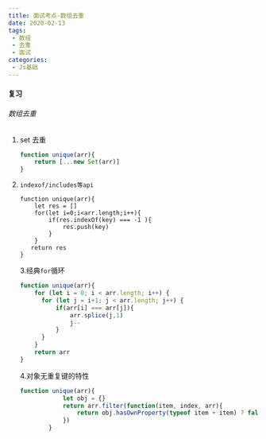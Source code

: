 ```yaml
---
title: 面试考点-数组去重
date: 2020-02-13
tags:
 - 数组
 - 去重
 - 面试
categories:
 - Js基础
---
```

####  复习

###### 数组去重

1. set 去重

   ```javascript
   function unique(arr){
       return [...new Set(arr)]
   }
   ```

2. `indexof/includes等api`

   ```javascritp
   function unique(arr){
       let res = []
       for(let i=0;i<arr.length;i++){
           if(res.indexOf(key) === -1 ){
               res.push(key)
           }
       }
      return res
   }
   ```

   3.经典`for`循环

   ```javascript
   function unique(arr){
       for (let i = 0; i < arr.length; i++) {
         for (let j = i+1; j < arr.length; j++) {
             if(arr[i] === arr[j]){
                 arr.splice(j,1)
                 j--
             }
         }
       }
       return arr
   }
   ```

   4.对象无重复键的特性

   ```javascript
   function unique(arr){
               let obj = {}
               return arr.filter(function(item, index, arr){
                   return obj.hasOwnProperty(typeof item + item) ? false : (obj[typeof 						item + item] = true)
               })
           }
   ```

   